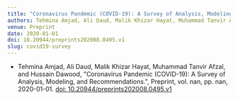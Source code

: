 ```yaml
---
title: "Coronavirus Pandemic (COVID-19): A Survey of Analysis, Modeling, and Recommendations"
authors: Tehmina Amjad, Ali Daud, Malik Khizar Hayat, Muhammad Tanvir Afzal, and Hussain Dawood
venue: Preprint
date: 2020-01-01
doi: 10.20944/preprints202008.0495.v1
slug: covid19-survey
---
```


- Tehmina Amjad, Ali Daud, Malik Khizar Hayat, Muhammad Tanvir Afzal, and Hussain Dawood, "Coronavirus Pandemic (COVID-19): A Survey of Analysis, Modeling, and Recommendations.", Preprint, vol. nan, pp. nan, 2020-01-01. [doi: 10.20944/preprints202008.0495.v1](10.20944/preprints202008.0495.v1)
